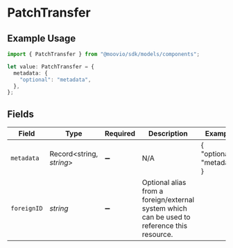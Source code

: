 # PatchTransfer

## Example Usage

```typescript
import { PatchTransfer } from "@moovio/sdk/models/components";

let value: PatchTransfer = {
  metadata: {
    "optional": "metadata",
  },
};
```

## Fields

| Field                                                                                       | Type                                                                                        | Required                                                                                    | Description                                                                                 | Example                                                                                     |
| ------------------------------------------------------------------------------------------- | ------------------------------------------------------------------------------------------- | ------------------------------------------------------------------------------------------- | ------------------------------------------------------------------------------------------- | ------------------------------------------------------------------------------------------- |
| `metadata`                                                                                  | Record<string, *string*>                                                                    | :heavy_minus_sign:                                                                          | N/A                                                                                         | {<br/>"optional": "metadata"<br/>}                                                          |
| `foreignID`                                                                                 | *string*                                                                                    | :heavy_minus_sign:                                                                          | Optional alias from a foreign/external system which can be used to reference this resource. |                                                                                             |